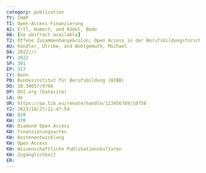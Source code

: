 ```yaml
---
category: publication
TY: CHAP
TI: Open-Access-Finanzierung
A2: Ertl, Hubert, and Rödel, Bodo
AB: [no abstract available]
T2: Offene Zusammenhänge&colon; Open Access in der Berufsbildungsforschung
AU: Kändler, Ulrike, and Wohlgemuth, Michael
DA: 2022///
PY: 2022
SP: 301
EP: 317
CY: Bonn
PB: Bundesinstitut für Berufsbildung (BIBB)
DO: 10.34657/9784
DP: DOI.org (Datacite)
LA: de
UR: https://oa.tib.eu/renate/handle/123456789/10758
Y2: 2023/10/27/11:47:54
KW: 020
KW: 370
KW: Diamond Open Access
KW: Finanzierungsarten
KW: Kostenentwicklung
KW: Open Access
KW: Wissenschaftliche Publikationskulturen
KW: Zugänglichkeit
ER: 
---
```

